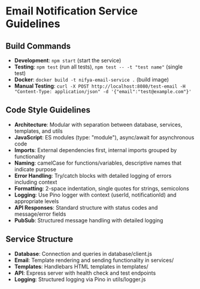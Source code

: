 # Email Notification Service Guidelines

## Build Commands
- **Development**: `npm start` (start the service)
- **Testing**: `npm test` (run all tests), `npm test -- -t "test name"` (single test)
- **Docker**: `docker build -t nifya-email-service .` (build image)
- **Manual Testing**: `curl -X POST http://localhost:8080/test-email -H "Content-Type: application/json" -d '{"email":"test@example.com"}'`

## Code Style Guidelines
- **Architecture**: Modular with separation between database, services, templates, and utils
- **JavaScript**: ES modules (type: "module"), async/await for asynchronous code
- **Imports**: External dependencies first, internal imports grouped by functionality
- **Naming**: camelCase for functions/variables, descriptive names that indicate purpose
- **Error Handling**: Try/catch blocks with detailed logging of errors including context
- **Formatting**: 2-space indentation, single quotes for strings, semicolons
- **Logging**: Use Pino logger with context (userId, notificationId) and appropriate levels
- **API Responses**: Standard structure with status codes and message/error fields
- **PubSub**: Structured message handling with detailed logging

## Service Structure
- **Database**: Connection and queries in database/client.js
- **Email**: Template rendering and sending functionality in services/
- **Templates**: Handlebars HTML templates in templates/
- **API**: Express server with health check and test endpoints
- **Logging**: Structured logging via Pino in utils/logger.js